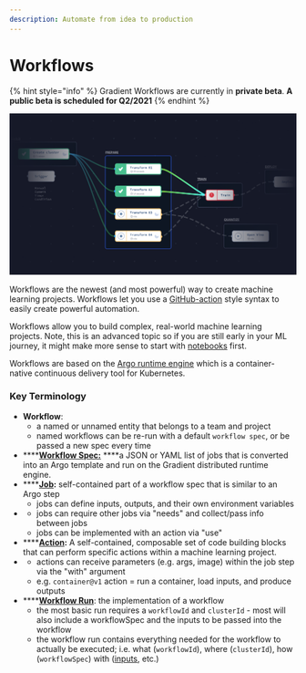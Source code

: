 ```yaml
---
description: Automate from idea to production
---
```


# Workflows

{% hint style="info" %}
Gradient Workflows are currently in **private beta**. **A public beta is scheduled for Q2/2021**
{% endhint %}

![](../../.gitbook/assets/screen-shot-2021-03-04-at-4.15.25-pm.png)

Workflows are the newest \(and most powerful\) way to create machine learning projects. Workflows let you use a [GitHub-action](https://docs.github.com/en/actions) style syntax to easily create powerful automation.

Workflows allow you to build complex, real-world machine learning projects. Note, this is an advanced topic so if you are still early in your ML journey, it might make more sense to start with [notebooks](../../get-started/tutorials-list/getting-started-with-gradient-notebooks.md) first.

Workflows are based on the [Argo runtime engine](https://argoproj.github.io/projects/argo/) which is a container-native continuous delivery tool for Kubernetes. 

### Key Terminology

* **Workflow**: 
  * a named or unnamed entity that belongs to a team and project
  * named workflows can be re-run with a default `workflow spec`, or be passed a new spec every time
* \*\*\*\*[**Workflow Spec:**](workflow-spec.md) ****a JSON or YAML list of jobs that is converted into an Argo template and run on the Gradient distributed runtime engine.
* \*\*\*\*[**Job**](workflow-spec.md#jobs)**:** self-contained part of a workflow spec that is similar to an Argo step
  * jobs can define inputs, outputs, and their own environment variables
* * jobs can require other jobs via "needs" and collect/pass info between jobs
  * jobs can be implemented with an action via "use"
* \*\*\*\*[**Action**](gradient-actions.md)**:** A self-contained, composable set of code building blocks that can perform specific actions within a machine learning project. 
* * actions can receive parameters \(e.g. args, image\) within the job step via the "with" argument
  * e.g. `container@v1` action = run a container, load inputs, and produce outputs
* \*\*\*\*[**Workflow Run**](workflow-spec.md#example-workflow-run-output): the implementation of a workflow
  * the most basic run requires a `workflowId` and `clusterId` - most will also include a workflowSpec and the inputs to be passed into the workflow
  * the workflow run contains everything needed for the workflow to actually be executed; i.e. what \(`workflowId`\), where \(`clusterId`\), how \(`workflowSpec`\) with \([inputs](workflow-spec.md#inputs), etc.\)







